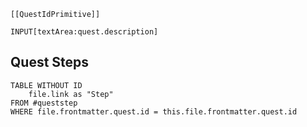 ```meta-bind-embed
[[QuestIdPrimitive]]
```
`INPUT[textArea:quest.description]`
## Quest Steps
```dataview
TABLE WITHOUT ID
    file.link as "Step"
FROM #queststep
WHERE file.frontmatter.quest.id = this.file.frontmatter.quest.id
```